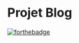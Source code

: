 # Projet Blog
[![forthebadge](https://forthebadge.com/images/badges/made-with-php.svg)](https://forthebadge.com)
